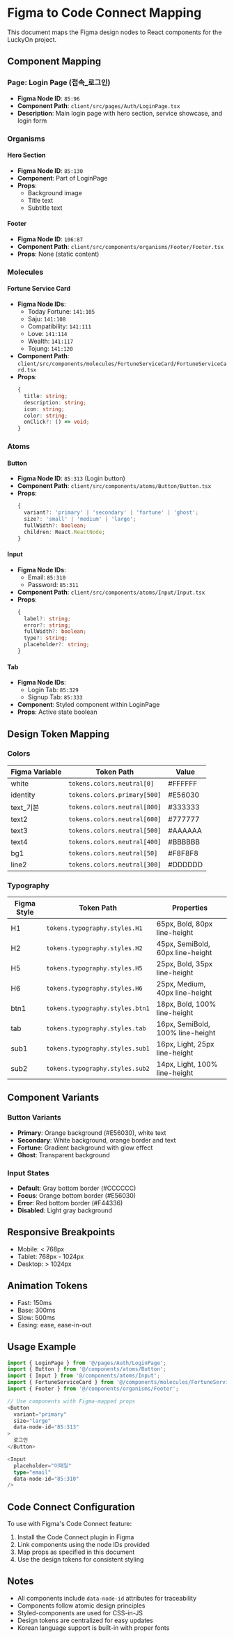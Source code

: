 # Figma to Code Connect Mapping

This document maps the Figma design nodes to React components for the LuckyOn project.

## Component Mapping

### Page: Login Page (접속_로그인)
- **Figma Node ID**: `85:96`
- **Component Path**: `client/src/pages/Auth/LoginPage.tsx`
- **Description**: Main login page with hero section, service showcase, and login form

### Organisms

#### Hero Section
- **Figma Node ID**: `85:130`
- **Component**: Part of LoginPage
- **Props**:
  - Background image
  - Title text
  - Subtitle text

#### Footer
- **Figma Node ID**: `106:87`
- **Component Path**: `client/src/components/organisms/Footer/Footer.tsx`
- **Props**: None (static content)

### Molecules

#### Fortune Service Card
- **Figma Node IDs**:
  - Today Fortune: `141:105`
  - Saju: `141:108`
  - Compatibility: `141:111`
  - Love: `141:114`
  - Wealth: `141:117`
  - Tojung: `141:120`
- **Component Path**: `client/src/components/molecules/FortuneServiceCard/FortuneServiceCard.tsx`
- **Props**:
  ```typescript
  {
    title: string;
    description: string;
    icon: string;
    color: string;
    onClick?: () => void;
  }
  ```

### Atoms

#### Button
- **Figma Node ID**: `85:313` (Login button)
- **Component Path**: `client/src/components/atoms/Button/Button.tsx`
- **Props**:
  ```typescript
  {
    variant?: 'primary' | 'secondary' | 'fortune' | 'ghost';
    size?: 'small' | 'medium' | 'large';
    fullWidth?: boolean;
    children: React.ReactNode;
  }
  ```

#### Input
- **Figma Node IDs**:
  - Email: `85:310`
  - Password: `85:311`
- **Component Path**: `client/src/components/atoms/Input/Input.tsx`
- **Props**:
  ```typescript
  {
    label?: string;
    error?: string;
    fullWidth?: boolean;
    type?: string;
    placeholder?: string;
  }
  ```

#### Tab
- **Figma Node IDs**:
  - Login Tab: `85:329`
  - Signup Tab: `85:333`
- **Component**: Styled component within LoginPage
- **Props**: Active state boolean

## Design Token Mapping

### Colors
| Figma Variable | Token Path | Value |
|---------------|------------|--------|
| white | `tokens.colors.neutral[0]` | #FFFFFF |
| identity | `tokens.colors.primary[500]` | #E56030 |
| text_기본 | `tokens.colors.neutral[800]` | #333333 |
| text2 | `tokens.colors.neutral[600]` | #777777 |
| text3 | `tokens.colors.neutral[500]` | #AAAAAA |
| text4 | `tokens.colors.neutral[400]` | #BBBBBB |
| bg1 | `tokens.colors.neutral[50]` | #F8F8F8 |
| line2 | `tokens.colors.neutral[300]` | #DDDDDD |

### Typography
| Figma Style | Token Path | Properties |
|------------|------------|------------|
| H1 | `tokens.typography.styles.H1` | 65px, Bold, 80px line-height |
| H2 | `tokens.typography.styles.H2` | 45px, SemiBold, 60px line-height |
| H5 | `tokens.typography.styles.H5` | 25px, Bold, 35px line-height |
| H6 | `tokens.typography.styles.H6` | 25px, Medium, 40px line-height |
| btn1 | `tokens.typography.styles.btn1` | 18px, Bold, 100% line-height |
| tab | `tokens.typography.styles.tab` | 16px, SemiBold, 100% line-height |
| sub1 | `tokens.typography.styles.sub1` | 16px, Light, 25px line-height |
| sub2 | `tokens.typography.styles.sub2` | 14px, Light, 100% line-height |

## Component Variants

### Button Variants
- **Primary**: Orange background (#E56030), white text
- **Secondary**: White background, orange border and text
- **Fortune**: Gradient background with glow effect
- **Ghost**: Transparent background

### Input States
- **Default**: Gray bottom border (#CCCCCC)
- **Focus**: Orange bottom border (#E56030)
- **Error**: Red bottom border (#F44336)
- **Disabled**: Light gray background

## Responsive Breakpoints
- Mobile: < 768px
- Tablet: 768px - 1024px
- Desktop: > 1024px

## Animation Tokens
- Fast: 150ms
- Base: 300ms
- Slow: 500ms
- Easing: ease, ease-in-out

## Usage Example

```typescript
import { LoginPage } from '@/pages/Auth/LoginPage';
import { Button } from '@/components/atoms/Button';
import { Input } from '@/components/atoms/Input';
import { FortuneServiceCard } from '@/components/molecules/FortuneServiceCard';
import { Footer } from '@/components/organisms/Footer';

// Use components with Figma-mapped props
<Button
  variant="primary"
  size="large"
  data-node-id="85:313"
>
  로그인
</Button>

<Input
  placeholder="이메일"
  type="email"
  data-node-id="85:310"
/>
```

## Code Connect Configuration

To use with Figma's Code Connect feature:

1. Install the Code Connect plugin in Figma
2. Link components using the node IDs provided
3. Map props as specified in this document
4. Use the design tokens for consistent styling

## Notes

- All components include `data-node-id` attributes for traceability
- Components follow atomic design principles
- Styled-components are used for CSS-in-JS
- Design tokens are centralized for easy updates
- Korean language support is built-in with proper fonts